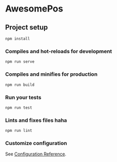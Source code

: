 # AwesomePos

## Project setup
```
npm install
```

### Compiles and hot-reloads for development
```
npm run serve
```

### Compiles and minifies for production
```
npm run build
```

### Run your tests
```
npm run test
```

### Lints and fixes files haha
```
npm run lint
```

### Customize configuration
See [Configuration Reference](https://cli.vuejs.org/config/).
